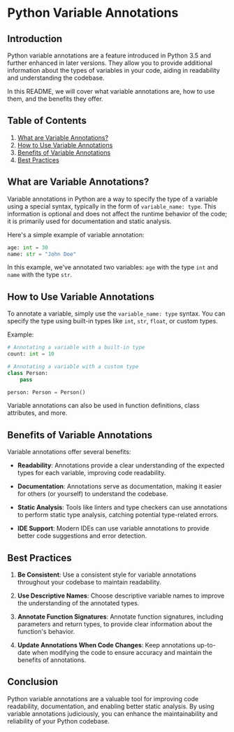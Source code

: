 # Python Variable Annotations

## Introduction

Python variable annotations are a feature introduced in Python 3.5 and further enhanced in later versions. They allow you to provide additional information about the types of variables in your code, aiding in readability and understanding the codebase.

In this README, we will cover what variable annotations are, how to use them, and the benefits they offer.

## Table of Contents

1. [What are Variable Annotations?](#what-are-variable-annotations)
2. [How to Use Variable Annotations](#how-to-use-variable-annotations)
3. [Benefits of Variable Annotations](#benefits-of-variable-annotations)
4. [Best Practices](#best-practices)

## What are Variable Annotations?

Variable annotations in Python are a way to specify the type of a variable using a special syntax, typically in the form of `variable_name: type`. This information is optional and does not affect the runtime behavior of the code; it is primarily used for documentation and static analysis.

Here's a simple example of variable annotation:

```python
age: int = 30
name: str = "John Doe"
```

In this example, we've annotated two variables: `age` with the type `int` and `name` with the type `str`.

## How to Use Variable Annotations

To annotate a variable, simply use the `variable_name: type` syntax. You can specify the type using built-in types like `int`, `str`, `float`, or custom types.

Example:

```python
# Annotating a variable with a built-in type
count: int = 10

# Annotating a variable with a custom type
class Person:
    pass

person: Person = Person()
```

Variable annotations can also be used in function definitions, class attributes, and more.

## Benefits of Variable Annotations

Variable annotations offer several benefits:

- **Readability**: Annotations provide a clear understanding of the expected types for each variable, improving code readability.

- **Documentation**: Annotations serve as documentation, making it easier for others (or yourself) to understand the codebase.

- **Static Analysis**: Tools like linters and type checkers can use annotations to perform static type analysis, catching potential type-related errors.

- **IDE Support**: Modern IDEs can use variable annotations to provide better code suggestions and error detection.

## Best Practices

1. **Be Consistent**: Use a consistent style for variable annotations throughout your codebase to maintain readability.

2. **Use Descriptive Names**: Choose descriptive variable names to improve the understanding of the annotated types.

3. **Annotate Function Signatures**: Annotate function signatures, including parameters and return types, to provide clear information about the function's behavior.

4. **Update Annotations When Code Changes**: Keep annotations up-to-date when modifying the code to ensure accuracy and maintain the benefits of annotations.

## Conclusion

Python variable annotations are a valuable tool for improving code readability, documentation, and enabling better static analysis. By using variable annotations judiciously, you can enhance the maintainability and reliability of your Python codebase.
